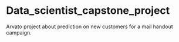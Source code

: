 # Data_scientist_capstone_project
Arvato project about prediction on new customers for a mail handout campaign. 

